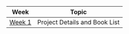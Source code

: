 |Week|Topic|
|:-:|:-:|
|[Week 1](https://github.com/whipppedcream/school/blob/master/economics/week-1.md)|Project Details and Book List|
